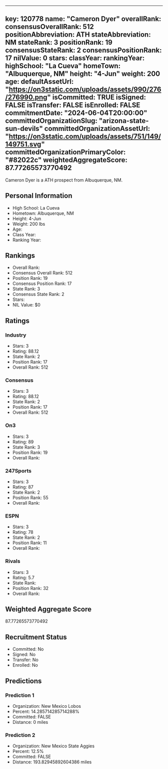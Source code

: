 ---
  key: 120778
  name: "Cameron Dyer"
  overallRank: 
  consensusOverallRank: 512
  positionAbbreviation: ATH
  stateAbbreviation: NM
  stateRank: 3
  positionRank: 19
  consensusStateRank: 2
  consensusPositionRank: 17
  nilValue: 0
  stars: 
  classYear: 
  rankingYear: 
  highSchool: "La Cueva"
  homeTown: "Albuquerque, NM"
  height: "4-Jun"
  weight: 200
  age: 
  defaultAssetUrl: "https://on3static.com/uploads/assets/990/276/276990.png"
  isCommitted: TRUE
  isSigned: FALSE
  isTransfer: FALSE
  isEnrolled: FALSE
  commitmentDate: "2024-06-04T20:00:00"
  committedOrganizationSlug: "arizona-state-sun-devils"
  committedOrganizationAssetUrl: "https://on3static.com/uploads/assets/751/149/149751.svg"
  committedOrganizationPrimaryColor: "#82022c"
  weightedAggregateScore: 87.77265573770492
  ---
  
  Cameron Dyer is a ATH prospect from Albuquerque, NM.
  
  ## Personal Information
  - High School: La Cueva
  - Hometown: Albuquerque, NM
  - Height: 4-Jun
  - Weight: 200 lbs
  - Age: 
  - Class Year: 
  - Ranking Year: 
  
  ## Rankings
  - Overall Rank: 
  - Consensus Overall Rank: 512
  - Position Rank: 19
  - Consensus Position Rank: 17
  - State Rank: 3
  - Consensus State Rank: 2
  - Stars: 
  - NIL Value: $0
  
  ## Ratings
  
  ### Industry
  - Stars: 3
  - Rating: 88.12
  - State Rank: 2
  - Position Rank: 17
  - Overall Rank: 512
  
  ### Consensus
  - Stars: 3
  - Rating: 88.12
  - State Rank: 2
  - Position Rank: 17
  - Overall Rank: 512
  
  ### On3
  - Stars: 3
  - Rating: 89
  - State Rank: 3
  - Position Rank: 19
  - Overall Rank: 
  
  ### 247Sports
  - Stars: 3
  - Rating: 87
  - State Rank: 2
  - Position Rank: 55
  - Overall Rank: 
  
  ### ESPN
  - Stars: 3
  - Rating: 78
  - State Rank: 2
  - Position Rank: 11
  - Overall Rank: 
  
  ### Rivals
  - Stars: 3
  - Rating: 5.7
  - State Rank: 
  - Position Rank: 32
  - Overall Rank: 
  
  ## Weighted Aggregate Score
  87.77265573770492
  
  ## Recruitment Status
  - Committed: No
  - Signed: No
  - Transfer: No
  - Enrolled: No
  
  
  
  ## Predictions
  
  ### Prediction 1
  - Organization: New Mexico Lobos
  - Percent: 14.285714285714288%
  - Committed: FALSE
  - Distance: 0 miles
  
  ### Prediction 2
  - Organization: New Mexico State Aggies
  - Percent: 12.5%
  - Committed: FALSE
  - Distance: 193.82945892604386 miles
  